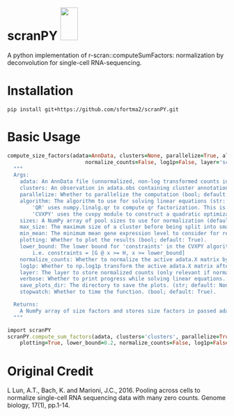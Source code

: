# scranPY <img src="https://github.com/sfortma2/scranPY/assets/56206488/1e6ae6f9-60df-48ec-8bbe-1f07ae6e1560" width="39.59" height="75">


A python implementation of r-scran::computeSumFactors: normalization by deconvolution for single-cell RNA-sequencing.
 
 
 

# Installation
```
pip install git+https://github.com/sfortma2/scranPY.git
```

# Basic Usage

```ruby
compute_size_factors(adata=AnnData, clusters=None, parallelize=True, algorithm='CVXPY', sizes=np.arange(21, 102, 5), max_size=3000, min_mean=None, plotting=True, lower_bound=0.1, 
                         normalize_counts=False, log1p=False, layer='scranPY', verbose=True, save_plots_dir=None, stopwatch=True):
  """
  Args:
    adata: An AnnData file (unnormalized, non-log transformed counts in active adata.X matrix).
    clusters: An observation in adata.obs containing cluster annotations (None or Str; default: None).
    parallelize: Whether to parallelize the computation (bool; default: True).
    algorithm: The algorithm to use for solving linear equations (str: 'CVXPY' or 'QR'; default: 'CVXPY').
        'QR' uses numpy.linalg.qr to compute qr factorization. This is analogous to the current implementation of r-scran::computeSumFactors but it is slow b/c requires dense matrices. 
        'CVXPY' uses the cvxpy module to construct a quadratic optimization function for solving linear equations. This is the faster, recommended option.
    sizes: A NumPy array of pool sizes to use for normalization (default: np.arange(21, 102, 5)).
    max_size: The maximum size of a cluster before being split into smaller chunks for computations (default: 3000).
    min_mean: The minimum mean gene expression level to consider for reference cells. If None, will automatically determine the appropriate min_mean (default: None).
    plotting: Whether to plot the results (bool; default: True).
    lower_bound: The lower bound for 'constraints' in the CVXPY algorithm. This is a hyperparameter that can increase the scaling of the smallest returned size factors. (range: 0 to 0.5; default: 0.1).
        i.e. constraints = [G @ x >= H, x >= lower_bound]
    normalize_counts: Whether to normalize the active adata.X matrix by dividing the matrix by the returned size factors. (bool; default: False).
    log1p: Whether to np.log1p transform the active adata.X matrix after normalization. Only relevant if normalize_counts=True. (bool; default: False).
    layer: The layer to store normalized counts (only relevant if normalize_counts=True). (str or None; default: 'scranPY').
    verbose: Whether to print progress while solving linear equations. (bool; default: True).
    save_plots_dir: The directory to save the plots. (str; default: None).
    stopwatch: Whether to time the function. (bool; default: True).

  Returns:
    A NumPy array of size factors and stores size factors in passed adata as adata.obs['size_factors'].
  """
```

```ruby
import scranPY
scranPY.compute_sum_factors(adata, clusters='clusters', parallelize=True, algorithm='CVXPY', max_size=3000, stopwatch=True, 
    plotting=True, lower_bound=0.2, normalize_counts=False, log1p=False, layer=None, verbose=False, save_plots_dir=None)
```



# Original Credit

L Lun, A.T., Bach, K. and Marioni, J.C., 2016. Pooling across cells to normalize single-cell RNA sequencing data with many zero counts. Genome biology, 17(1), pp.1-14.



